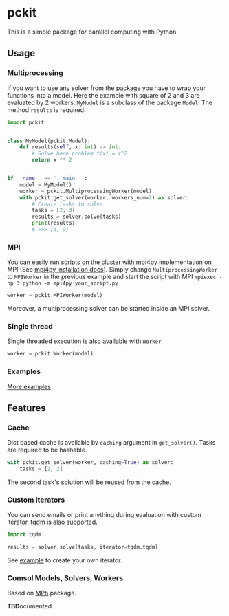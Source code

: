 # pckit

This is a simple package for parallel computing with Python.

## Usage
### Multiprocessing
If you want to use any solver from the package you have to wrap your functions into a model. 
Here the example with square of 2 and 3 are evaluated by 2 workers.
`MyModel` is a subclass of the package `Model`. The method `results` is required.

```python
import pckit


class MyModel(pckit.Model):
    def results(self, x: int) -> int:
        # Solve here problem f(x) = x^2
        return x ** 2


if __name__ == '__main__':
    model = MyModel()
    worker = pckit.MultiprocessingWorker(model)
    with pckit.get_solver(worker, workers_num=2) as solver:
        # Create tasks to solve
        tasks = [2, 3]
        results = solver.solve(tasks)
        print(results)
        # >>> [4, 9]
```

### MPI
You can easily run scripts on the cluster with [mpi4py](https://github.com/mpi4py/mpi4py) implementation on MPI (See [mpi4py installation docs](https://mpi4py.readthedocs.io/en/stable/install.html)).
Simply change `MultiprocessingWorker` to `MPIWorker` in the previous example and start the script with MPI `mpiexec -np 3 python -m mpi4py your_script.py`

```python
worker = pckit.MPIWorker(model)
```
Moreover, a multiprocessing solver can be started inside an MPI solver.

### Single thread
Single threaded execution is also available with `Worker`

```python
worker = pckit.Worker(model)
```

### Examples
[More examples](https://github.com/djiboshin/pckit/tree/main/examples)

## Features
### Cache
Dict based cache is available by `caching` argument in `get_solver()`.
Tasks are required to be hashable.

```python
with pckit.get_solver(worker, caching=True) as solver:
    tasks = [2, 2]
```

The second task's solution will be reused from the cache.

### Custom iterators
You can send emails or print anything during evaluation with custom iterator.
[tqdm](https://pypi.org/project/tqdm/) is also supported.
```python
import tqdm

results = solver.solve(tasks, iterator=tqdm.tqdm)
```
See [example](https://github.com/djiboshin/pckit/blob/main/examples/iterator_custom.py) to create your own iterator.

### Comsol Models, Solvers, Workers
Based on [MPh](https://pypi.org/project/MPh/) package.

**TBD**ocumented
